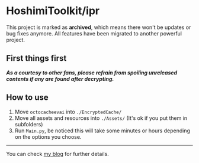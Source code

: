 # HoshimiToolkit/ipr
This project is marked as **archived**, which means there won't be updates or bug fixes anymore. All features have been migrated to another powerful project. 

## First things first 
***As a courtesy to other fans, please refrain from spoiling unreleased contents if any are found after decrypting.***
  
## How to use 
1. Move `octocacheevai` into `./EncryptedCache/` 
2. Move all assets and resources into `./Assets/` (It's ok if you put them in subfolders)
3. Run `Main.py`, be noticed this will take some minutes or hours depending on the options you choose. 
---
You can check [my blog](https://malitsplus.blogspot.com/2021/09/idoly-pride-manifest.html) for further details. 
